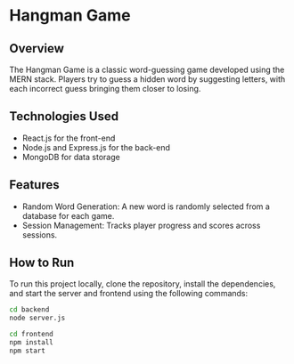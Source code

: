 # Hangman Game

## Overview
The Hangman Game is a classic word-guessing game developed using the MERN stack. Players try to guess a hidden word by suggesting letters, with each incorrect guess bringing them closer to losing.

## Technologies Used
- React.js for the front-end
- Node.js and Express.js for the back-end
- MongoDB for data storage

## Features
- Random Word Generation: A new word is randomly selected from a database for each game.
- Session Management: Tracks player progress and scores across sessions.

## How to Run
To run this project locally, clone the repository, install the dependencies, and start the server and frontend using the following commands:

```bash
cd backend
node server.js

cd frontend
npm install
npm start